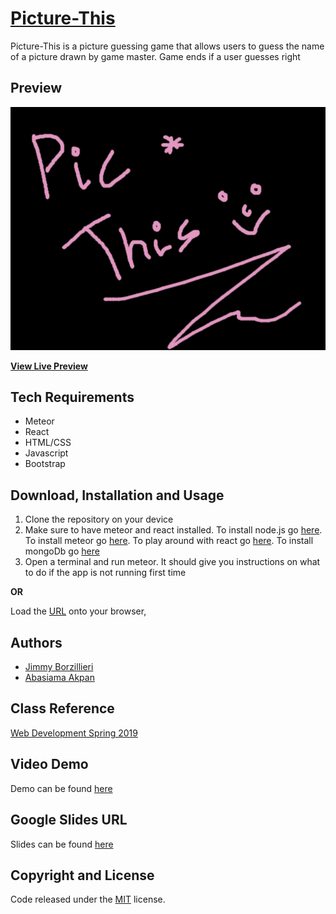 # [Picture-This](https://picture-this.herokuapp.com/)
Picture-This is a picture guessing game that allows users to guess the name of a picture drawn by game master. Game ends if a user guesses right

## Preview

![App Preview](pic_this.png) 

**[View Live Preview](https://picture-this.herokuapp.com/)**

## Tech Requirements
* Meteor
* React
* HTML/CSS
* Javascript
* Bootstrap

## Download, Installation and Usage
1. Clone the repository on your device
2. Make sure to have meteor and react installed. To install node.js go [here](https://nodejs.org/en/). To install meteor go [here](https://www.meteor.com/tutorials/react/components). To play around with react go [here](https://reactjs.org/docs/getting-started.html). To install mongoDb go [here](https://docs.mongodb.com/manual/installation/)
3. Open a terminal and run meteor. It should give you instructions on what to do if the app is not running first time


**OR**

Load the [URL](https://picture-this.herokuapp.com/) onto your browser, 


## Authors
* [Jimmy Borzillieri](https://github.com/jimfuego)
* [Abasiama Akpan](https://github.com/abasiamaakpan)

## Class Reference 
[Web Development Spring 2019](http://johnguerra.co/classes/webDevelopment_spring_2019/)

## Video Demo
Demo can be found [here](https://youtu.be/YcQMGsGqZ0A)

## Google Slides URL
Slides can be found [here](https://docs.google.com/presentation/d/1F-eGBy_xNZaXKduOfpS5zAIoICZmdZDNoHRj4iw1uS8/edit?usp=sharing)

## Copyright and License
Code released under the [MIT](https://github.com/facebook/react/blob/master/LICENSE) license.
